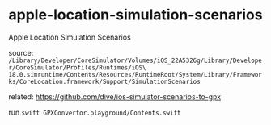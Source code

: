 # apple-location-simulation-scenarios
Apple Location Simulation Scenarios

source: `/Library/Developer/CoreSimulator/Volumes/iOS_22A5326g/Library/Developer/CoreSimulator/Profiles/Runtimes/iOS\ 18.0.simruntime/Contents/Resources/RuntimeRoot/System/Library/Frameworks/CoreLocation.framework/Support/SimulationScenarios`

related: https://github.com/dive/ios-simulator-scenarios-to-gpx

run `swift GPXConvertor.playground/Contents.swift`
